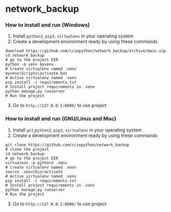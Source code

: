 # network_backup

### How to install and run (Windows)
                
1. Install `python3`, `pip3`, `virtualenv` in your operating system
2. Create a development environment ready by using these commands
```
download https://github.com/cciepython/network_backup/archive/main.zip  
cd network_backup                                                               # go to the project DIR
python -m venv myvenv                                                           # Create virtualenv named .venv
myvenv\Scripts\activate.bat                                                     # Active virtualenv named .venv
pip install -r requirements.txt                                                 # Install project requirements in .venv
python manage.py runserver                                                      # Run the project
```
3. Go to  `http://127.0.0.1:8000/` to use project








### How to install and run (GNU/Linux and Mac)
                
1. Install `git`,`python3`, `pip3`, `virtualenv` in your operating system
2. Create a development environment ready by using these commands
```
git clone https://github.com/cciepython/network_backup                           # clone the project
cd network_backup                                                                # go to the project DIR
virtualenv -p python3 .venv                                                      # Create virtualenv named .venv
source .venv/bin/activate                                                        # Active virtualenv named .venv
pip install -r requirements.txt                                                  # Install project requirements in .venv
python manage.py runserver                                                       # Run the project
```
3. Go to  `http://127.0.0.1:8000/` to use project
